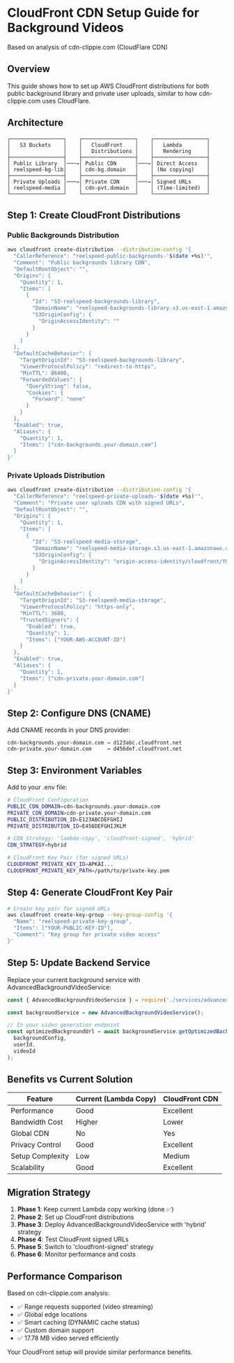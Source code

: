 
# CloudFront CDN Setup Guide for Background Videos
Based on analysis of cdn-clippie.com (CloudFlare CDN)

## Overview
This guide shows how to set up AWS CloudFront distributions for both public background library and private user uploads, similar to how cdn-clippie.com uses CloudFlare.

## Architecture

```
┌─────────────────┐    ┌─────────────────┐    ┌─────────────────┐
│   S3 Buckets    │    │   CloudFront    │    │   Lambda        │
│                 │    │   Distributions │    │   Rendering     │
├─────────────────┤    ├─────────────────┤    ├─────────────────┤
│ Public Library  │───→│ Public CDN      │───→│ Direct Access   │
│ reelspeed-bg-lib│    │ cdn-bg.domain   │    │ (No copying)    │
├─────────────────┤    ├─────────────────┤    ├─────────────────┤
│ Private Uploads │───→│ Private CDN     │───→│ Signed URLs     │
│ reelspeed-media │    │ cdn-pvt.domain  │    │ (Time-limited)  │
└─────────────────┘    └─────────────────┘    └─────────────────┘
```

## Step 1: Create CloudFront Distributions

### Public Backgrounds Distribution
```bash
aws cloudfront create-distribution --distribution-config '{
  "CallerReference": "reelspeed-public-backgrounds-'$(date +%s)'",
  "Comment": "Public backgrounds library CDN",
  "DefaultRootObject": "",
  "Origins": {
    "Quantity": 1,
    "Items": [
      {
        "Id": "S3-reelspeed-backgrounds-library",
        "DomainName": "reelspeed-backgrounds-library.s3.us-east-1.amazonaws.com",
        "S3OriginConfig": {
          "OriginAccessIdentity": ""
        }
      }
    ]
  },
  "DefaultCacheBehavior": {
    "TargetOriginId": "S3-reelspeed-backgrounds-library",
    "ViewerProtocolPolicy": "redirect-to-https",
    "MinTTL": 86400,
    "ForwardedValues": {
      "QueryString": false,
      "Cookies": {
        "Forward": "none"
      }
    }
  },
  "Enabled": true,
  "Aliases": {
    "Quantity": 1,
    "Items": ["cdn-backgrounds.your-domain.com"]
  }
}'
```

### Private Uploads Distribution
```bash
aws cloudfront create-distribution --distribution-config '{
  "CallerReference": "reelspeed-private-uploads-'$(date +%s)'",
  "Comment": "Private user uploads CDN with signed URLs",
  "DefaultRootObject": "",
  "Origins": {
    "Quantity": 1,
    "Items": [
      {
        "Id": "S3-reelspeed-media-storage",
        "DomainName": "reelspeed-media-storage.s3.us-east-1.amazonaws.com",
        "S3OriginConfig": {
          "OriginAccessIdentity": "origin-access-identity/cloudfront/YOUR-OAI-ID"
        }
      }
    ]
  },
  "DefaultCacheBehavior": {
    "TargetOriginId": "S3-reelspeed-media-storage",
    "ViewerProtocolPolicy": "https-only",
    "MinTTL": 3600,
    "TrustedSigners": {
      "Enabled": true,
      "Quantity": 1,
      "Items": ["YOUR-AWS-ACCOUNT-ID"]
    }
  },
  "Enabled": true,
  "Aliases": {
    "Quantity": 1,
    "Items": ["cdn-private.your-domain.com"]
  }
}'
```

## Step 2: Configure DNS (CNAME)

Add CNAME records in your DNS provider:

```
cdn-backgrounds.your-domain.com → d123abc.cloudfront.net
cdn-private.your-domain.com     → d456def.cloudfront.net
```

## Step 3: Environment Variables

Add to your .env file:

```bash
# CloudFront Configuration
PUBLIC_CDN_DOMAIN=cdn-backgrounds.your-domain.com
PRIVATE_CDN_DOMAIN=cdn-private.your-domain.com
PUBLIC_DISTRIBUTION_ID=E123ABCDEFGHIJ
PRIVATE_DISTRIBUTION_ID=E456DEFGHIJKLM

# CDN Strategy: 'lambda-copy', 'cloudfront-signed', 'hybrid'
CDN_STRATEGY=hybrid

# CloudFront Key Pair (for signed URLs)
CLOUDFRONT_PRIVATE_KEY_ID=APKAI...
CLOUDFRONT_PRIVATE_KEY_PATH=/path/to/private-key.pem
```

## Step 4: Generate CloudFront Key Pair

```bash
# Create key pair for signed URLs
aws cloudfront create-key-group --key-group-config '{
  "Name": "reelspeed-private-key-group",
  "Items": ["YOUR-PUBLIC-KEY-ID"],
  "Comment": "Key group for private video access"
}'
```

## Step 5: Update Backend Service

Replace your current background service with AdvancedBackgroundVideoService:

```javascript
const { AdvancedBackgroundVideoService } = require('./services/advancedBackgroundVideoService');

const backgroundService = new AdvancedBackgroundVideoService();

// In your video generation endpoint
const optimizedBackgroundUrl = await backgroundService.getOptimizedBackgroundUrl(
  backgroundConfig,
  userId,
  videoId
);
```

## Benefits vs Current Solution

| Feature | Current (Lambda Copy) | CloudFront CDN |
|---------|----------------------|----------------|
| Performance | Good | Excellent |
| Bandwidth Cost | Higher | Lower |
| Global CDN | No | Yes |
| Privacy Control | Good | Excellent |
| Setup Complexity | Low | Medium |
| Scalability | Good | Excellent |

## Migration Strategy

1. **Phase 1**: Keep current Lambda copy working (done ✅)
2. **Phase 2**: Set up CloudFront distributions
3. **Phase 3**: Deploy AdvancedBackgroundVideoService with 'hybrid' strategy
4. **Phase 4**: Test CloudFront signed URLs
5. **Phase 5**: Switch to 'cloudfront-signed' strategy
6. **Phase 6**: Monitor performance and costs

## Performance Comparison

Based on cdn-clippie.com analysis:
- ✅ Range requests supported (video streaming)
- ✅ Global edge locations
- ✅ Smart caching (DYNAMIC cache status)
- ✅ Custom domain support
- ✅ 17.78 MB video served efficiently

Your CloudFront setup will provide similar performance benefits.

